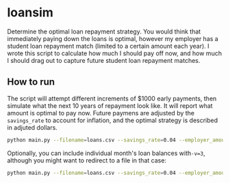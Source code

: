 # loansim
Determine the optimal loan repayment strategy. You would think that immediately
paying down the loans is optimal, however my employer has a student loan repayment
match (limited to a certain amount each year). I wrote this script to calculate
how much I should pay off now, and how much I should drag out to capture future
student loan repayment matches.

## How to run
The script will attempt different increments of $1000 early payments, then
simulate what the next 10 years of repayment look like. It will report what
amount is optimal to pay now. Future paymens are adjusted by the `savings_rate`
to account for inflation, and the optimal strategy is described in adjuted
dollars.

```bash
python main.py --filename=loans.csv --savings_rate=0.04 --employer_amount=2500 --employer_month=11 --auto_pay_interest_discount=0.0025 -v=1
```

Optionally, you can include individual month's loan balances with`-v=3`,
although you might want to redirect to a file in that case:

```bash
python main.py --filename=loans.csv --savings_rate=0.04 --employer_amount=2500 --employer_month=11 --auto_pay_interest_discount=0.0025 -v=3 > output.txt
```